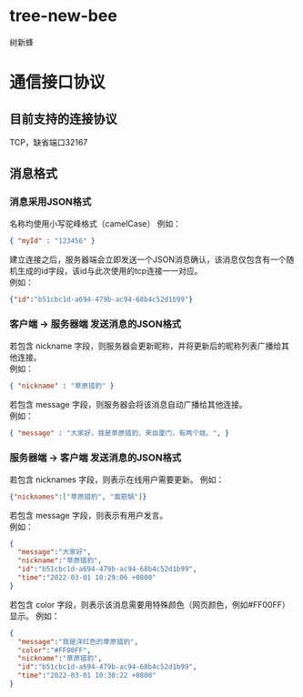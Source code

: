 # tree-new-bee
树新蜂

# 通信接口协议  
## 目前支持的连接协议  
TCP，缺省端口32167    

## 消息格式  

### 消息采用JSON格式

名称均使用小写驼峰格式（camelCase）
例如：   
```json
{ "myId" : "123456" }   
```
建立连接之后，服务器端会立即发送一个JSON消息确认，该消息仅包含有一个随机生成的id字段，该id与此次使用的tcp连接一一对应。  
例如：   
```json
{"id":"b51cbc1d-a694-479b-ac94-68b4c52d1b99"}
```
  
### 客户端 -> 服务器端 发送消息的JSON格式
  
若包含 nickname 字段，则服务器会更新昵称，并将更新后的昵称列表广播给其他连接。   
例如：
```json 
{ "nickname" : "草原猎豹" }   
```
若包含 message 字段，则服务器会将该消息自动广播给其他连接。  
例如：
```json
{ "message" : "大家好，我是草原猎豹，来自厦门，有两个娃。", }
```

### 服务器端 -> 客户端 发送消息的JSON格式

若包含 nicknames 字段，则表示在线用户需要更新。
例如：
```json
{"nicknames":["草原猎豹", "面筋锅"]}
```
若包含 message 字段，则表示有用户发言。  
例如：
```json
{
  "message":"大家好",
  "nickname":"草原猎豹",
  "id":"b51cbc1d-a694-479b-ac94-68b4c52d1b99",
  "time":"2022-03-01 10:29:06 +0800"
}
```
若包含 color 字段，则表示该消息需要用特殊颜色（网页颜色，例如#FF00FF）显示。
例如：
```json
{
  "message":"我是洋红色的草原猎豹",
  "color":"#FF00FF",
  "nickname":"草原猎豹",
  "id":"b51cbc1d-a694-479b-ac94-68b4c52d1b99",
  "time":"2022-03-01 10:30:22 +0800"
}
```
